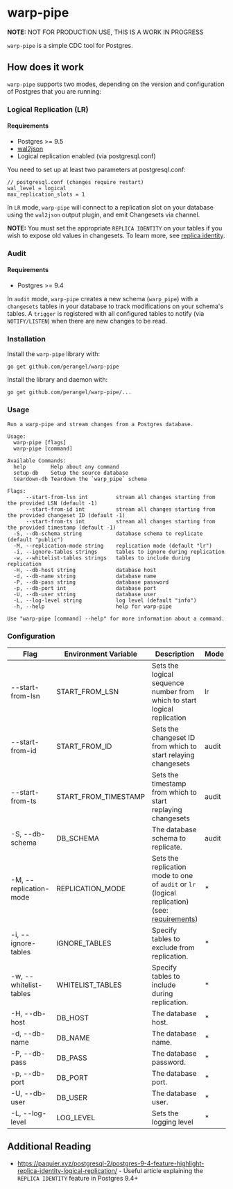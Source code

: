 # warp-pipe

**NOTE:** NOT FOR PRODUCTION USE, THIS IS A WORK IN PROGRESS

`warp-pipe` is a simple CDC tool for Postgres. 

## How does it work

`warp-pipe` supports two modes, depending on the version and configuration of Postgres that you are running:

### Logical Replication (LR)

#### Requirements

* Postgres >= 9.5
* [wal2json](https://github.com/eulerto/wal2json)
* Logical replication enabled (via postgresql.conf)

You need to set up at least two parameters at postgresql.conf:

```shell
// postgresql.conf (changes require restart)
wal_level = logical
max_replication_slots = 1
```

In `LR` mode, `warp-pipe` will connect to a replication slot on your database using the `wal2json` output plugin, and emit Changesets via channel.

**NOTE:** You must set the appropriate `REPLICA IDENTITY` on your tables if you wish to expose old values in changesets. To learn more, see [replica identity](https://www.postgresql.org/docs/9.4/sql-altertable.html#SQL-CREATETABLE-REPLICA-IDENTITY).

### Audit

#### Requirements

* Postgres >= 9.4

In `audit` mode, `warp-pipe` creates a new schema (`warp_pipe`) with a `changesets` tables in your database to track modifications on your schema's tables. A `trigger` is registered with all configured tables to notify (via `NOTIFY/LISTEN`) when there are new changes to be read.

### Installation

Install the `warp-pipe` library with:

```shell
go get github.com/perangel/warp-pipe
```

Install the library and daemon with:

```shell
go get github.com/perangel/warp-pipe/...
```

### Usage

```text
Run a warp-pipe and stream changes from a Postgres database.

Usage:
  warp-pipe [flags]
  warp-pipe [command]

Available Commands:
  help        Help about any command
  setup-db    Setup the source database
  teardown-db Teardown the `warp_pipe` schema 

Flags:
      --start-from-lsn int         stream all changes starting from the provided LSN (default -1)
      --start-from-id int          stream all changes starting from the provided changeset ID (default -1)
      --start-from-ts int          stream all changes starting from the provided timestamp (default -1)
  -S, --db-schema string           database schema to replicate (default "public")
  -M, --replication-mode string    replication mode (default "lr")
  -i, --ignore-tables strings      tables to ignore during replication
  -w, --whitelist-tables strings   tables to include during replication
  -H, --db-host string             database host
  -d, --db-name string             database name
  -P, --db-pass string             database password
  -p, --db-port int                database port
  -U, --db-user string             database user
  -L, --log-level string           log level (default "info")
  -h, --help                       help for warp-pipe

Use "warp-pipe [command] --help" for more information about a command.
```

### Configuration

 Flag | Environment Variable | Description | Mode
------|----------------------|-------------|------
--start-from-lsn | START_FROM_LSN | Sets the logical sequence number from which to start logical replication | lr
--start-from-id | START_FROM_ID | Sets the changeset ID from which to start relaying changesets | audit
--start-from-ts | START_FROM_TIMESTAMP | Sets the timestamp from which to start replaying changesets | audit
-S, --db-schema | DB_SCHEMA | The database schema to replicate. | audit
-M, --replication-mode | REPLICATION_MODE | Sets the replication mode to one of `audit` or `lr` (logical replication) (see: [requirements](#requirements)) | *
-i, --ignore-tables | IGNORE_TABLES | Specify tables to exclude from replication. | *
-w, --whitelist-tables | WHITELIST_TABLES | Specify tables to include during replication. | *
-H, --db-host | DB_HOST | The database host. | *
-d, --db-name | DB_NAME | The database name. | *
-P, --db-pass | DB_PASS | The database password. | *
-p, --db-port | DB_PORT | The database port. | *
-U, --db-user | DB_USER | The database user. | *
-L, --log-level | LOG_LEVEL | Sets the logging level | *

## Additional Reading

* https://paquier.xyz/postgresql-2/postgres-9-4-feature-highlight-replica-identity-logical-replication/ - Useful article explaining the `REPLICA IDENTITY` feature in Postgres 9.4+

